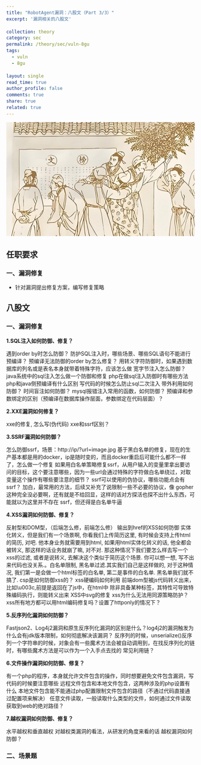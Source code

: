 ```yaml
---
title: "RobotAgent漏洞：八股文（Part 3/3）"
excerpt: '漏洞相关的八股文'

collection: theory
category: sec
permalink: /theory/sec/vuln-8gu
tags: 
  - vuln
  - 8gu

layout: single
read_time: true
author_profile: false
comments: true
share: true
related: true
---
```


![](../../images/theory/8gu.png)

## 任职要求

### 一、漏洞修复

- 针对漏洞提出修复方案，编写修复策略

## 八股文

### 一、漏洞修复

**1.SQL注入如何防御、修复？**

遇到order by时怎么防御？
防护SQL注入时，哪些场景、哪些SQL语句不能进行预编译？
预编译无法防御的order by怎么修复？
用转义字符防御时，如果遇到数据库的列名或是表名本身就带着特殊字符，应该怎么做
宽字节注入怎么防御？
java系统中的sql注入怎么做一个防御和修复
php在做sql注入防御时有哪些方法
php和java侧预编译有什么区别
写代码的时候怎么防止sql二次注入
带外利用如何防御？
时间盲注如何防御？
mysql报错注入常用的函数，如何防御？
预编译和参数绑定的区别（预编译在数据库操作层面，参数绑定在代码层面）？

**2.XXE漏洞如何修复？**

xxe的修复, 怎么写(伪代码) 
xxe和ssrf区别？

**3.SSRF漏洞如何防御？**

怎么防御ssrf，场景：http://ip/?url=image.jpg
基于黑白名单的修复，现在的生产基本都是用的docker，ip是随时变的，而且docker重启后可能什么都不一样了，怎么做一个修复
如果用白名单策略修复ssrf，从用户输入的变量里拿出要访问的目标，这个要注意哪些，因为一些url会通过特殊的字符做白名单绕过，对取变量这个操作有哪些要注意的细节？
ssrf可以使用的伪协议，哪些功能点会有ssrf？
加白，最常用的方法，后续又补充了说限制一些不必要的协议，像 gopher 这种完全没必要啊，还有就是不给回显，这样的话对方探活也探不出什么东西，可能就以为这里并不存在 ssrf，但还得是白名单牛逼

**4.XSS漏洞如何防御、修复？**

反射型和DOM型，（后端怎么修，前端怎么修）
输出到href的XSS如何防御
实体化转义，但是我们有一个场景啊, 你看我们上传简历这里, 有时候会支持上传html的简历, 对吧. 他本身业务就需要用到html, 如果用html实体化转义的话, 他全都会被转义, 那这样的话业务就崩了嘛, 对不对. 那这种情况下我们要怎么样去写一个xss的过滤, 或者是说转义, 去解决这个类似于简历这个场景. 你可以想一想, 写不出来代码也没关系.。白名单限制, 黑名单过滤.其实我们自己是这样做的, 对于这种情况, 我们第一是会做一个html标签的白名单, 第二是事件的白名单. 黑名单我们就不搞了.
csp是如何防御xss的？
xss硬编码如何利用   前端dom型被js代码转义出来，比如\u003c,前提是返回在了js中，在html中
除非具备某种标签，其特性可导致特殊编码执行，则能转义出来 
XSS中svg的修复
xss为什么无法用同源策略防护？
xss所有地方都可以用html编码修复吗？设置了httponly的情况下？

**5.反序列化漏洞如何防御？**

Fastjson2、Log4j2漏洞和原生反序列化漏洞的区别是什么？log4j2的漏洞触发为什么会有jdk版本限制，如何彻底解决该漏洞？
反序列的时候，unserialize()反序列一个字符串的时候，对象会有一些魔术方法会被自动调用到，在找反序列化的链时，有哪些魔术方法是可以作为一个入手点去找的
常见利用链？

**6.文件操作漏洞如何防御、修复？**

有一个php的程序，本身就允许文件包含的操作，同时想要避免文件包含漏洞，写代码的时候要注意哪些
远程文件包含和本地文件包含，这两种涉及的php设置有什么
本地文件包含能不能通过php配置限制文件包含的路径（不通过代码直接通过配置项来解决）
任意文件读取，一般读取什么类型的文件，如何通过文件读取获取到web的绝对路径？

**7.越权漏洞如何防御、修复？**

水平越权和垂直越权
对越权类漏洞的看法，从研发的角度来看的话
越权漏洞如何防御？

### 二、场景题
